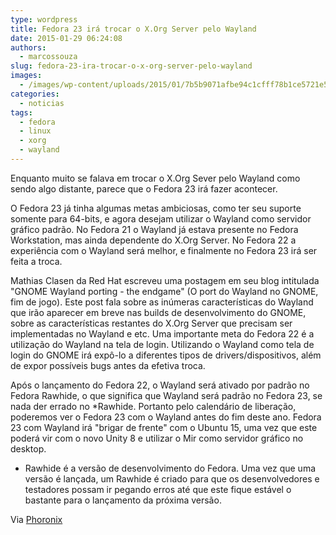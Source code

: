 ```yaml
---
type: wordpress
title: Fedora 23 irá trocar o X.Org Server pelo Wayland
date: 2015-01-29 06:24:08
authors:
  - marcossouza
slug: fedora-23-ira-trocar-o-x-org-server-pelo-wayland
images:
  - /images/wp-content/uploads/2015/01/7b5b9071afbe94c1cfff78b1ce5721e5.png
categories:
  - noticias
tags:
  - fedora
  - linux
  - xorg
  - wayland
---
```


Enquanto muito se falava em trocar o X.Org Sever pelo Wayland como sendo algo distante, parece que o Fedora 23 irá fazer acontecer.

O Fedora 23 já tinha algumas metas ambiciosas, como ter seu suporte somente para 64-bits, e agora desejam utilizar o Wayland como servidor gráfico padrão. No Fedora 21 o Wayland já estava presente no Fedora Workstation, mas ainda dependente do X.Org Server. No Fedora 22 a experiência com o Wayland será melhor, e finalmente no Fedora 23 irá ser feita a troca.

Mathias Clasen da Red Hat escreveu uma postagem em seu blog intitulada "GNOME Wayland porting - the endgame" (O port do Wayland no GNOME, fim de jogo). Este post fala sobre as inúmeras características do Wayland que irão aparecer em breve nas builds de desenvolvimento do GNOME, sobre as características restantes do X.Org Server que precisam ser implementadas no Wayland e etc. Uma importante meta do Fedora 22 é a utilização do Wayland na tela de login. Utilizando o Wayland como tela de login do GNOME irá expô-lo a diferentes tipos de drivers/dispositivos, além de expor possíveis bugs antes da efetiva troca.

Após o lançamento do Fedora 22, o Wayland será ativado por padrão no Fedora Rawhide, o que significa que Wayland será padrão no Fedora 23, se nada der errado no *Rawhide. Portanto pelo calendário de liberação, poderemos ver o Fedora 23 com o Wayland antes do fim deste ano. Fedora 23 com Wayland irá "brigar de frente" com o Ubuntu 15, uma vez que este poderá vir com o novo Unity 8 e utilizar o Mir como servidor gráfico no desktop.

* Rawhide é a versão de desenvolvimento do Fedora. Uma vez que uma versão é lançada, um Rawhide é criado para que os desenvolvedores e testadores possam ir pegando erros até que este fique estável o bastante para o lançamento da próxima versão.

Via <a title="Phoronix" href="http://www.phoronix.com/scan.php?page=news_item&amp;px=Fedora-23-Wayland-Xorg-Plans" target="_blank">Phoronix</a>

